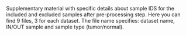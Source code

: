 Supplementary material with specific details about sample IDS for the included and excluded samples after pre-processing step. 
Here you can find 9 files, 3 for each dataset. The file name specifies: dataset name, IN/OUT sample and sample type (tumor/normal).
